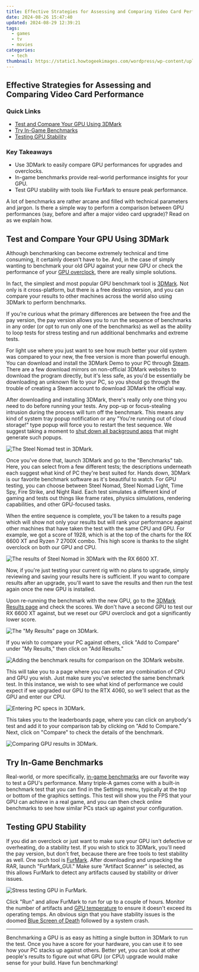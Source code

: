 ```yaml
---
title: Effective Strategies for Assessing and Comparing Video Card Performance
date: 2024-08-26 15:47:40
updated: 2024-08-29 12:39:21
tags:
  - games
  - tv
  - movies
categories:
  - tech
thumbnail: https://static1.howtogeekimages.com/wordpress/wp-content/uploads/2024/07/a-gpu-with-some-benchmarks-charts-around.jpg
---
```


## Effective Strategies for Assessing and Comparing Video Card Performance

### Quick Links

* [Test and Compare Your GPU Using 3DMark](https://screen-mirror.techidaily.com/in-2024-recommended-best-applications-for-mirroring-your-xiaomi-13-ultra-screen-drfone-by-drfone-android/)
* [Try In-Game Benchmarks](https://location-social.techidaily.com/in-2024-why-your-whatsapp-live-location-is-not-updating-and-how-to-fix-on-your-vivo-s17-pro-drfone-by-drfone-virtual-android/)
* [Testing GPU Stability](https://screen-capture.techidaily.com/new-capturing-webcasts-without-payment-fees-for-2024/)

### Key Takeaways

* Use 3DMark to easily compare GPU performances for upgrades and overclocks.
* In-game benchmarks provide real-world performance insights for your GPU.
* Test GPU stability with tools like FurMark to ensure peak performance.

 A lot of benchmarks are rather arcane and filled with technical parameters and jargon. Is there a simple way to perform a comparison between GPU performances (say, before and after a major video card upgrade)? Read on as we explain how.

##  Test and Compare Your GPU Using 3DMark

 Although benchmarking can become extremely technical and time consuming, it certainly doesn't have to be. And, in the case of simply wanting to benchmark your old GPU against your new GPU or check the performance of your [GPU overclock](https://desktop-recording.techidaily.com/new-in-2024-top-5-android-screen-recorders-essential-app-selection/), there are really simple solutions.

 In fact, the simplest and most popular GPU benchmark tool is [3DMark](https://www.3dmark.com/). Not only is it cross-platform, but there is a free desktop version, and you can compare your results to other machines across the world also using 3DMark to perform benchmarks.

 If you're curious what the primary differences are between the free and the pay version, the pay version allows you to run the sequence of benchmarks in any order (or opt to run only one of the benchmarks) as well as the ability to loop tests for stress testing and run additional benchmarks and extreme tests.

 For light use where you just want to see how much better your old system was compared to your new, the free version is more than powerful enough. You can download and install the 3DMark Demo to your PC through [Steam](https://store.steampowered.com/app/223850/3DMark/?%5Fga=2.194457390.2006423362.1718990255-1370945006.1717082410). There are a few download mirrors on non-official 3DMark websites to download the program directly, but it's less safe, as you'd be essentially be downloading an unknown file to your PC, so you should go through the trouble of creating a Steam account to download 3DMark the official way.

 After downloading and installing 3DMark, there's really only one thing you need to do before running your tests. Any pop-up or focus-stealing intrusion during the process will turn off the benchmark. This means any kind of system tray popup notification or any "You're running out of cloud storage!" type popup will force you to restart the test sequence. We suggest taking a moment to [shut down all background apps](https://win11.techidaily.com/accelerating-ide-performance-android-studio-tips/) that might generate such popups.

![The Steel Nomad test in 3DMark.](https://static1.howtogeekimages.com/wordpress/wp-content/uploads/2024/06/steel-nomad-1.png) 

 Once you've done that, launch 3DMark and go to the "Benchmarks" tab. Here, you can select from a few different tests; the descriptions underneath each suggest what kind of PC they're best suited for. Hands down, 3DMark is our favorite benchmark software as it's beautiful to watch. For GPU testing, you can choose between Steel Nomad, Steel Nomad Light, Time Spy, Fire Strike, and Night Raid. Each test simulates a different kind of gaming and tests out things like frame rates, physics simulations, rendering capabilities, and other GPU-focused tasks.

 When the entire sequence is complete, you'll be taken to a results page which will show not only your results but will rank your performance against other machines that have taken the test with the same CPU and GPU. For example, we got a score of 1928, which is at the top of the charts for the RX 6600 XT and Ryzen 7 2700X combo. This high score is thanks to the slight overclock on both our GPU and CPU.

![The results of Steel Nomad in 3DMark with the RX 6600 XT.](https://static1.howtogeekimages.com/wordpress/wp-content/uploads/2024/06/untitled-3.png) 

 Now, if you're just testing your current rig with no plans to upgrade, simply reviewing and saving your results here is sufficient. If you want to compare results after an upgrade, you'll want to save the results and then run the test again once the new GPU is installed.

 Upon re-running the benchmark with the new GPU, go to the [3DMark Results page](https://www.3dmark.com/results) and check the scores. We don't have a second GPU to test our RX 6600 XT against, but we reset our GPU overclock and got a significantly lower score.

![The "My Results" page on 3DMark.](https://static1.howtogeekimages.com/wordpress/wp-content/uploads/2024/06/my-results.png) 

 If you wish to compare your PC against others, click "Add to Compare" under "My Results," then click on "Add Results." 

![Adding the benchmark results for comparison on the 3DMark website.](https://static1.howtogeekimages.com/wordpress/wp-content/uploads/2024/06/2024-06-22_12h18_33.png) 

 This will take you to a page where you can enter any combination of CPU and GPU you wish. Just make sure you've selected the same benchmark test. In this instance, we wish to see what kind of performance we could expect if we upgraded our GPU to the RTX 4060, so we'll select that as the GPU and enter our CPU.

![Entering PC specs in 3DMark.](https://static1.howtogeekimages.com/wordpress/wp-content/uploads/2024/06/testing-gpus.png) 

 This takes you to the leaderboards page, where you can click on anybody's test and add it to your comparison tab by clicking on "Add to Compare." Next, click on "Compare" to check the details of the benchmark.

![Comparing GPU results in 3DMark.](https://static1.howtogeekimages.com/wordpress/wp-content/uploads/2024/06/comparsing-results.png) 

##  Try In-Game Benchmarks

 Real-world, or more specifically, [in-game benchmarks](https://extra-skills.techidaily.com/new-seamless-volume-reduction-for-apple-and-microsoft-systems/) are our favorite way to test a GPU's performance. Many triple-A games come with a built-in benchmark test that you can find in the Settings menu, typically at the top or bottom of the graphics settings. This test will show you the FPS that your GPU can achieve in a real game, and you can then check online benchmarks to see how similar PCs stack up against your configuration.

##  Testing GPU Stability

 If you did an overclock or just want to make sure your GPU isn't defective or overheating, do a stability test. If you wish to stick to 3DMark, you'll need the pay version, but don't fret, because there are free tools to test stability as well. One such tool is [FurMark](https://www.geeks3d.com/furmark/). After downloading and unpacking the RAR, launch "FurMark\_GUI." Make sure "Artifact Scanner" is selected, as this allows FurMark to detect any artifacts caused by stability or driver issues.

![Stress testing GPU in FurMark.](https://static1.howtogeekimages.com/wordpress/wp-content/uploads/2024/06/furmark.png) 

 Click "Run" and allow FurMark to run for up to a couple of hours. Monitor the number of artifacts and [GPU temperature](https://screen-video-capture.techidaily.com/new-election-excursions-best-gamified-democracy-sites/) to ensure it doesn't exceed its operating temps. An obvious sign that you have stability issues is the doomed [Blue Screen of Death](https://visual-screen-recording.techidaily.com/updated-2024-approved-innovative-approaches-to-ppt-video-captures/) followed by a system crash.

---

 Benchmarking a GPU is as easy as hitting a single button in 3DMark to run the test. Once you have a score for your hardware, you can use it to see how your PC stacks up against others. Better yet, you can look at other people's results to figure out what GPU (or CPU) upgrade would make sense for your build. Have fun benchmarking!

<ins class="adsbygoogle"
     style="display:block"
     data-ad-format="autorelaxed"
     data-ad-client="ca-pub-7571918770474297"
     data-ad-slot="1223367746"></ins>



<ins class="adsbygoogle"
     style="display:block"
     data-ad-client="ca-pub-7571918770474297"
     data-ad-slot="8358498916"
     data-ad-format="auto"
     data-full-width-responsive="true"></ins>
